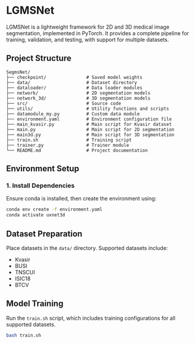 # LGMSNet  

LGMSNet is a lightweight framework for 2D and 3D medical image segmentation, implemented in PyTorch. It provides a complete pipeline for training, validation, and testing, with support for multiple datasets.  

## Project Structure  

```
SegmsNet/  
├── checkpoint/               # Saved model weights  
├── data/                     # Dataset directory  
├── dataloader/               # Data loader modules  
├── network/                  # 2D segmentation models  
├── network_3d/               # 3D segmentation models  
├── src/                      # Source code  
├── utils/                    # Utility functions and scripts  
├── datamodule_my.py          # Custom data module  
├── environment.yaml          # Environment configuration file  
├── main_kvasir.py            # Main script for Kvasir dataset  
├── main.py                   # Main script for 2D segmentation  
├── main3d.py                 # Main script for 3D segmentation  
├── train.sh                  # Training script  
├── trainer.py                # Trainer module  
└── README.md                 # Project documentation  
```  

## Environment Setup  

### 1. Install Dependencies  
Ensure conda is installed, then create the environment using:  

```bash  
conda env create -f environment.yaml  
conda activate uxnet3d  
```  

## Dataset Preparation  

Place datasets in the `data/` directory. Supported datasets include:  
- Kvasir  
- BUSI  
- TNSCUI  
- ISIC18  
- BTCV  

## Model Training  

Run the `train.sh` script, which includes training configurations for all supported datasets.  

```bash  
bash train.sh  
```  
